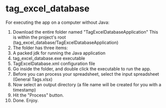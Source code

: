 # tag_excel_database

For executing the app on a computer without Java:
1. Download the entire folder named "TagExcelDatabaseApplication"
  This is within the project's root (tag_excel_database/TagExcelDatabaseApplication)
2. The folder has three items:
  1. A packed jdk for running the Java application
  2. tag_excel_database.exe executable
  3. TagExcelDatabase.xml configuration file
3. Go inside the folder, and double click the executable to run the app.
4. Before you can process your spreadsheet, select the input spreadsheet (General Tags.xlsx)
5. Now select an output directory (a file name will be created for you with a timestamp)
6. Hit the "Process" button.
7. Done. Enjoy.
